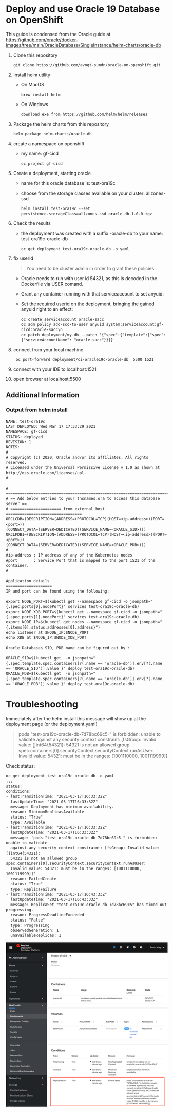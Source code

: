 
# Deploy and use Oracle 19 Database on OpenShift

This guide is condensed from the Oracle guide at https://github.com/oracle/docker-images/tree/main/OracleDatabase/SingleInstance/helm-charts/oracle-db

1. Clone this repository

       git clone https://github.com/avogt-sundn/oracle-on-openshift.git

1. Install helm utility

    - On MacOS
    
          brew install helm
    
    - On Windows
    
          download exe from https://github.com/helm/helm/releases

1. Package the helm charts from this repository

       helm package helm-charts/oracle-db

1. create a namespace on openshift

    - my name: gf-cicd 
      
          oc project gf-cicd

1. Create a deployment, starting oracle

    - name for this oracle database is: test-ora19c
    - choose from the storage classes available on your cluster: allzones-ssd
      
          helm install test-ora19c --set persistence.storageClass=allzones-ssd oracle-db-1.0.0.tgz

1.  Check the results

    - the deployment was created with a suffix -oracle-db to your name: test-ora19c-oracle-db
     
          oc get deployment test-ora19c-oracle-db -o yaml

1. fix userid 
   >You need to be cluster admin in order to grant these policies

     - Oracle needs to run with user id 54321, as this is decoded in the Dockerfile via USER comand.
     - Grant any container running with that serviceaccount to set anyuid:
     - Set the required userid on the deployment, bringing the gained anyuid right to an effect:

           oc create serviceaccount oracle-sacc
           oc adm policy add-scc-to-user anyuid system:serviceaccount:gf-cicd:oracle-sacc\n
           oc patch deployment/my-db --patch '{"spec":{"template":{"spec":{"serviceAccountName": "oracle-sacc"}}}}'

1. connect from your local machine

        oc port-forward deployment/ci-oracle19c-oracle-db  5500 1521

1. connect with your IDE to localhost:1521
1. open browser at localhost:5500

## Additional Information
### Output from helm install

    NAME: test-ora19c
    LAST DEPLOYED: Wed Mar 17 17:33:29 2021
    NAMESPACE: gf-cicd
    STATUS: deployed
    REVISION: 1
    NOTES:
    #
    # Copyright (c) 2020, Oracle and/or its affiliates. All rights reserved.
    # Licensed under the Universal Permissive License v 1.0 as shown at http://oss.oracle.com/licenses/upl.
    #
    
    # ===========================================================================
    # == Add below entries to your tnsnames.ora to access this database server ==
    # ====================== from external host =================================
    ORCLCDB=(DESCRIPTION=(ADDRESS=(PROTOCOL=TCP)(HOST=<ip-address>)(PORT=<port>))
    (CONNECT_DATA=(SERVER=DEDICATED)(SERVICE_NAME=<ORACLE_SID>)))
    ORCLPDB1=(DESCRIPTION=(ADDRESS=(PROTOCOL=TCP)(HOST=<ip-address>)(PORT=<port>))
    (CONNECT_DATA=(SERVER=DEDICATED)(SERVICE_NAME=<ORACLE_PDB>)))
    #
    #ip-address : IP address of any of the Kubernetes nodes
    #port       : Service Port that is mapped to the port 1521 of the container.
    #
    
    Application details
    ====================
    IP and port can be found using the following:
    
    export NODE_PORT=$(kubectl get --namespace gf-cicd -o jsonpath="{.spec.ports[0].nodePort}" services test-ora19c-oracle-db)
    export NODE_XDB_PORT=$(kubectl get --namespace gf-cicd -o jsonpath="{.spec.ports[1].nodePort}" services test-ora19c-oracle-db)
    export NODE_IP=$(kubectl get nodes --namespace gf-cicd -o jsonpath="{.items[0].status.addresses[0].address}")
    echo listener at $NODE_IP:$NODE_PORT
    echo XDB at $NODE_IP:$NODE_XDB_PORT
    
    Oracle Databases SID, PDB name can be figured out by :
    
    ORACLE_SID=$(kubectl get  -o jsonpath="{.spec.template.spec.containers[?(.name == 'oracle-db')].env[?(.name == 'ORACLE_SID')].value }" deploy test-ora19c-oracle-db)
    ORACLE_PDB=$(kubectl get  -o jsonpath="{.spec.template.spec.containers[?(.name == 'oracle-db')].env[?(.name == 'ORACLE_PDB')].value }" deploy test-ora19c-oracle-db)
# Troubleshooting

Immediately after the helm install this message will show up at the deployment page (or the deployment.yaml)
  > pods "test-ora19c-oracle-db-7d78bc69c5-" is forbidden: unable to validate against any security context constraint: [fsGroup: Invalid value: []int64{54321}: 54321 is not an allowed group spec.containers[0].securityContext.securityContext.runAsUser: Invalid value: 54321: must be in the ranges: [1001110000, 1001119999]]

Check status:


    oc get deployment test-ora19c-oracle-db -o yaml
    ...
    status:
    conditions:
    - lastTransitionTime: "2021-03-17T16:33:32Z"
      lastUpdateTime: "2021-03-17T16:33:32Z"
      message: Deployment has minimum availability.
      reason: MinimumReplicasAvailable
      status: "True"
      type: Available
    - lastTransitionTime: "2021-03-17T16:33:32Z"
      lastUpdateTime: "2021-03-17T16:33:32Z"
      message: 'pods "test-ora19c-oracle-db-7d78bc69c5-" is forbidden: unable to validate
      against any security context constraint: [fsGroup: Invalid value: []int64{54321}:
      54321 is not an allowed group spec.containers[0].securityContext.securityContext.runAsUser:
      Invalid value: 54321: must be in the ranges: [1001110000, 1001119999]]'
      reason: FailedCreate
      status: "True"
      type: ReplicaFailure
    - lastTransitionTime: "2021-03-17T16:43:33Z"
      lastUpdateTime: "2021-03-17T16:43:33Z"
      message: ReplicaSet "test-ora19c-oracle-db-7d78bc69c5" has timed out progressing.
      reason: ProgressDeadlineExceeded
      status: "False"
      type: Progressing
      observedGeneration: 1
      unavailableReplicas: 1 
![img_1.png](img_1.png)